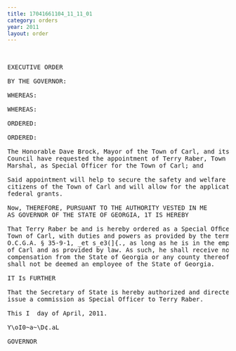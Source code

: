 ```yaml
---
title: 17041661104_11_11_01
category: orders
year: 2011
layout: order
---
```


<pre> 

EXECUTIVE ORDER

BY THE GOVERNOR:

WHEREAS:

WHEREAS:

ORDERED:

ORDERED:

The Honorable Dave Brock, Mayor of the Town of Carl, and its City
Council have requested the appointment of Terry Raber, Town
Marshal, as Special Officer for the Town of Carl; and

Said appointment will help to secure the safety and welfare of the
citizens of the Town of Carl and will allow for the application of
federal grants.

Now, THEREFORE, PURSUANT TO THE AUTHORITY VESTED IN ME
AS GOVERNOR OF THE STATE OF GEORGIA, 1T IS HEREBY

That Terry Raber be and is hereby ordered as a Special Ofﬁcer,
Town of Carl, with duties and powers as provided by the terms of
O.C.G.A. § 35-9-1, _et s_e3(]{., as long as he is in the employ of the Town
of Carl and as provided by law. As such, he shall receive no
compensation from the State of Georgia or any county thereof and
shall not be deemed an employee of the State of Georgia.

IT Is FURTHER

That the Secretary of State is hereby authorized and directed to
issue a commission as Special Officer to Terry Raber.

This I  day of April, 2011.

Y\oI0~a~\D¢.aL

GOVERNOR

</pre>
